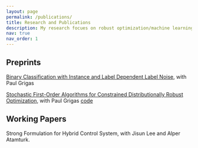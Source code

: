 ```yaml
---
layout: page
permalink: /publications/
title: Research and Publications
description: My research focues on robust optimization/machine learning framework, where we seek for a solution that is robust against noise in the data. I have a particular interest in developing algorithms for large-scale robust optimization frameworks, such as Distributionally Robust Optimization (DRO). Additionally, I have experience in developing strong formulations for hybrid control systems, designed to enable real-time problem-solving.
nav: true
nav_order: 1
---
```

<!-- _pages/publications.md -->

## Preprints

[Binary Classification with Instance and Label Dependent Label Noise](https://arxiv.org/abs/2306.03402), with Paul Grigas

[Stochastic First-Order Algorithms for Constrained Distributionally Robust Optimization](https://arxiv.org/abs/2305.16584), with Paul Grigas [code](https://github.com/HyungkiIm/SFOM-DRO)

## Working Papers

Strong Formulation for Hybrid Control System, with Jisun Lee and Alper Atamturk.